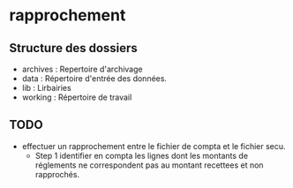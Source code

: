 # rapprochement

## Structure des dossiers

- archives : Repertoire d'archivage
- data :  Répertoire d'entrée des données.
- lib : Lirbairies
- working : Répertoire de travail

## TODO
- effectuer un rapprochement entre le fichier de compta et le fichier secu.
    - Step 1 identifier en compta les lignes dont les montants de réglements ne correspondent pas au montant recettees et non rapprochés.
    